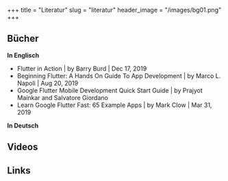 +++
title = "Literatur"
slug = "literatur"
header_image = "/images/bg01.png"
+++

## Bücher

**In Englisch**

* Flutter in Action | by Barry Burd | Dec 17, 2019
* Beginning Flutter: A Hands On Guide To App Development | by Marco L. Napoli | Aug 20, 2019
* Google Flutter Mobile Development Quick Start Guide | by Prajyot Mainkar and Salvatore Giordano
* Learn Google Flutter Fast: 65 Example Apps | by Mark Clow | Mar 31, 2019

**In Deutsch**

## Videos

## Links
